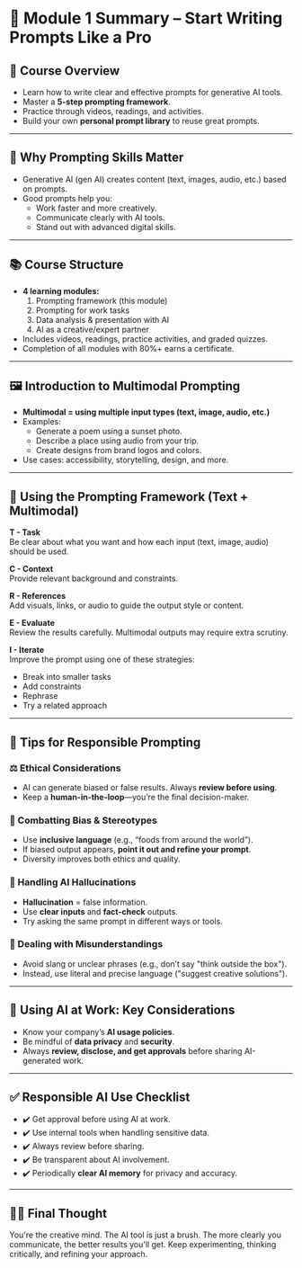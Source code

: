 # 📘 Module 1 Summary – Start Writing Prompts Like a Pro

## 🧠 Course Overview
- Learn how to write clear and effective prompts for generative AI tools.
- Master a **5-step prompting framework**.
- Practice through videos, readings, and activities.
- Build your own **personal prompt library** to reuse great prompts.

---

## 🚀 Why Prompting Skills Matter
- Generative AI (gen AI) creates content (text, images, audio, etc.) based on prompts.
- Good prompts help you:
  - Work faster and more creatively.
  - Communicate clearly with AI tools.
  - Stand out with advanced digital skills.

---

## 📚 Course Structure
- **4 learning modules:**
  1. Prompting framework (this module)
  2. Prompting for work tasks
  3. Data analysis & presentation with AI
  4. AI as a creative/expert partner
- Includes videos, readings, practice activities, and graded quizzes.
- Completion of all modules with 80%+ earns a certificate.

---

## 🖼️ Introduction to Multimodal Prompting
- **Multimodal = using multiple input types (text, image, audio, etc.)**
- Examples:
  - Generate a poem using a sunset photo.
  - Describe a place using audio from your trip.
  - Create designs from brand logos and colors.
- Use cases: accessibility, storytelling, design, and more.

---

## 🧰 Using the Prompting Framework (Text + Multimodal)

**T - Task**  
Be clear about what you want and how each input (text, image, audio) should be used.

**C - Context**  
Provide relevant background and constraints.

**R - References**  
Add visuals, links, or audio to guide the output style or content.

**E - Evaluate**  
Review the results carefully. Multimodal outputs may require extra scrutiny.

**I - Iterate**  
Improve the prompt using one of these strategies:
- Break into smaller tasks
- Add constraints
- Rephrase
- Try a related approach

---

## 🧭 Tips for Responsible Prompting

### ⚖️ Ethical Considerations
- AI can generate biased or false results. Always **review before using**.
- Keep a **human-in-the-loop**—you’re the final decision-maker.

### 💬 Combatting Bias & Stereotypes
- Use **inclusive language** (e.g., “foods from around the world”).
- If biased output appears, **point it out and refine your prompt**.
- Diversity improves both ethics and quality.

### 🧠 Handling AI Hallucinations
- **Hallucination** = false information.
- Use **clear inputs** and **fact-check** outputs.
- Try asking the same prompt in different ways or tools.

### 🔁 Dealing with Misunderstandings
- Avoid slang or unclear phrases (e.g., don’t say "think outside the box").
- Instead, use literal and precise language ("suggest creative solutions").

---

## 🏢 Using AI at Work: Key Considerations
- Know your company’s **AI usage policies**.
- Be mindful of **data privacy** and **security**.
- Always **review, disclose, and get approvals** before sharing AI-generated work.

---

## ✅ Responsible AI Use Checklist
- ✔️ Get approval before using AI at work.
- ✔️ Use internal tools when handling sensitive data.
- ✔️ Always review before sharing.
- ✔️ Be transparent about AI involvement.
- ✔️ Periodically **clear AI memory** for privacy and accuracy.

---

## 🧑‍🎨 Final Thought
You're the creative mind. The AI tool is just a brush. The more clearly you communicate, the better results you'll get. Keep experimenting, thinking critically, and refining your approach.
